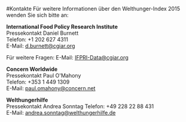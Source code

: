 #Kontakte
Für weitere Informationen über den Welthunger-Index 2015 wenden Sie sich bitte an:

**International Food Policy Research Institute**  
Pressekontakt 
Daniel Burnett  
Telefon: +1 202 627 4311  
E-Mail: d.burnett@cgiar.org  

Für weitere Fragen:
E-Mail: IFPRI-Data@cgiar.org

**Concern Worldwide**  
Pressekontakt 
Paul O'Mahony  
Telefon: +353 1 449 1309  
E-Mail: paul.omahony@concern.net  

**Welthungerhilfe**  
Pressekontakt 
Andrea Sonntag 
Telefon: +49 228 22 88 431  
E-Mail: andrea.sonntag@welthungerhilfe.de
